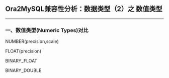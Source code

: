 ## Ora2MySQL兼容性分析：数据类型（2）之 数值类型
---

### 一、数值类型(Numeric Types)对比


 NUMBER(precision,scale)
 
 FLOAT(precision)
 
 BINARY_FLOAT
 
 BINARY_DOUBLE
